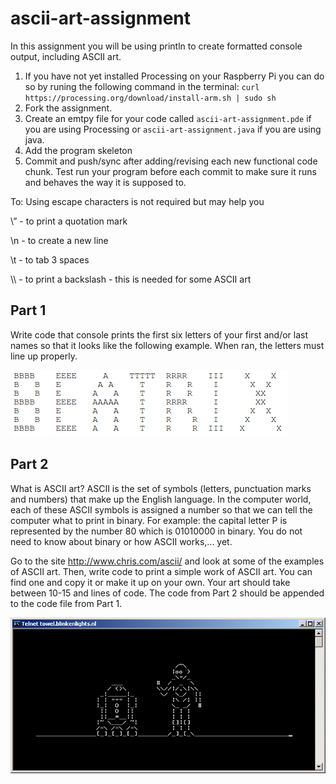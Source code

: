 # ascii-art-assignment

In this assignment you will be using println to create formatted console output, including ASCII art.

1. If you have not yet installed Processing on your Raspberry Pi you can do so by runing the following command in the terminal:  ```curl https://processing.org/download/install-arm.sh | sudo sh```
1. Fork the assignment.
1. Create an emtpy file for your code called ``ascii-art-assignment.pde``  if you are using Processing or ``ascii-art-assignment.java`` if you are using java. 
1. Add the program skeleton
1. Commit and push/sync after adding/revising each new functional code chunk. Test run your program before each commit to make sure it runs and behaves the way it is supposed to.

To: Using escape characters is not required but may help you

\” - to print a quotation mark

\n - to create a new line

\t - to tab 3 spaces

\\\ - to print a backslash - this is needed for some ASCII art

## Part 1
Write code that console prints the first six letters of your first and/or last names so that it looks like the following example.  When ran, the letters must line up properly.

![](images/beatrix.png)

## Part 2
What is ASCII art? ASCII is the set of symbols (letters, punctuation marks and numbers) that make up the English language.  In the computer world, each of these ASCII symbols is assigned a number so that we can tell the computer what to print in binary.  For example: the capital letter P is represented by the number 80 which is 01010000 in binary. You do not need to know about binary or how ASCII works,... yet.  

Go to the site http://www.chris.com/ascii/ and look at some of the examples of ASCII art.  Then, write code to print a simple work of ASCII art. You can find one and copy it or make it up on your own. Your art should take between 10-15 and lines of code.  The code from Part 2 should be appended to the code file from Part 1. 

![](images/ASCIIStarwars.jpg)
